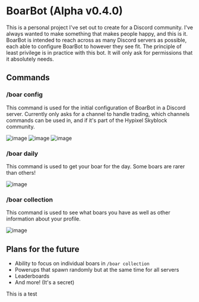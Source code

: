 # BoarBot (Alpha v0.4.0)
This is a personal project I've set out to create for a Discord community. I've always wanted to make something that makes people happy, and this is it. BoarBot is intended to reach across as many Discord servers as possible, each able to configure BoarBot to however they see fit. The principle of least privilege is in practice with this bot. It will only ask for permissions that it absolutely needs.
## Commands
### /boar config
This command is used for the initial configuration of BoarBot in a Discord server. Currently only asks for a channel to handle trading, which channels commands can be used in, and if it's part of the Hypixel Skyblock community.

![image](https://user-images.githubusercontent.com/60010287/213882883-89fc214f-45eb-40e4-9a65-2baea5d5f8eb.png)
![image](https://user-images.githubusercontent.com/60010287/213882921-619edf9f-ca4d-427e-9fcf-5613c30934cf.png)
![image](https://user-images.githubusercontent.com/60010287/213882947-e996bd09-5342-4865-b58c-5b5e74ee36b4.png)

### /boar daily
This command is used to get your boar for the day. Some boars are rarer than others!

![image](https://user-images.githubusercontent.com/60010287/213883008-0b04215e-b5b7-434b-8bda-e1f1573e545f.png)

### /boar collection
This command is used to see what boars you have as well as other information about your profile.

![image](https://user-images.githubusercontent.com/60010287/213883027-e394c7d7-9882-455e-aef1-c18c43b22f38.png)

## Plans for the future
* Ability to focus on individual boars in `/boar collection`
* Powerups that spawn randomly but at the same time for all servers
* Leaderboards
* And more! (It's a secret)

This is a test